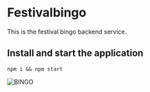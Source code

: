 # Festivalbingo

This is the festival bingo backend service.

## Install and start the application

```
npm i && npm start
```

![BINGO](https://media.giphy.com/media/prGwyBLmDzeJa/giphy.gif) 
